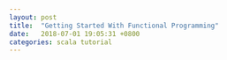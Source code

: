 ```yaml
---
layout: post
title:  "Getting Started With Functional Programming"
date:   2018-07-01 19:05:31 +0800
categories: scala tutorial
---
```


